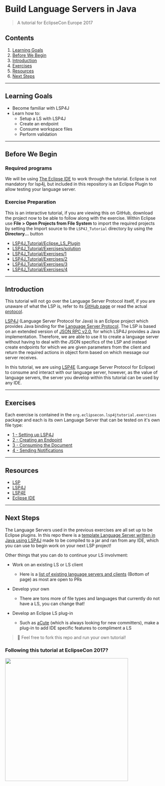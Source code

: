 # Build Language Servers in Java

> A tutorial for EclipseCon Europe 2017

## Contents
1. [Learning Goals](#learning-goals)
2. [Before We Begin](#before-we-begin)
3. [Introduction](#introduction)
4. [Exercises](#exercises)
5. [Resources](#resources)
6. [Next Steps](#next-steps)

***

## Learning Goals

- Become familiar with LSP4J
- Learn how to:
	- Setup a LS with LSP4J
	- Create an endpoint
	- Consume workspace files
	- Perform validation

***

## Before We Begin

### Required programs

We will be using [The Eclipse IDE](https://www.eclipse.org/home/index.php) to work through the tutorial. Eclipse is not mandatory for lsp4j, but included in this repository is an Eclipse Plugin to allow testing your language server.

### Exercise Preparation

This is an interactive tutorial, if you are viewing this on GitHub, download the project now to be able to follow along with the exercise. Within Eclipse use **File > Open Projects from File System** to import the required projects by setting the Import source to the `LSP4J_Tutorial` directory by using the **Directory...** button

 - [LSP4J_Tutorial/Eclipse_LS_Plugin](/Eclipse_LS_Plugin/)
 - [LSP4J_Tutorial/Exercises/solution](/Exercises/solution)
 - [LSP4J_Tutorial/Exercises/1](/Exercises/1)
 - [LSP4J_Tutorial/Exercises/2](/Exercises/2)
 - [LSP4J_Tutorial/Exercises/3](/Exercises/3)
 - [LSP4J_Tutorial/Exercises/4](/Exercises/4)

***

## Introduction

This tutorial will not go over the Language Server Protocol itself, if you are unaware of what the LSP is, refer to its [GitHub page](https://github.com/Microsoft/language-server-protocol) or read the actual [protocol](https://github.com/Microsoft/language-server-protocol/blob/master/protocol.md).

[LSP4J](https://github.com/eclipse/lsp4j) (Language Server Protocol for Java) is an Eclipse project which provides Java binding for the [Language Server Protocol](https://github.com/Microsoft/language-server-protocol). The LSP is based on an extended version of [JSON RPC v2.0](http://www.jsonrpc.org/specification), for which LSP4J provides a Java implementation. Therefore, we are able to use it to create a language server without having to deal with the JSON specifics of the LSP and instead create endpoints for which we are given parameters from the client and return the required actions in object form based on which message our server receives.

In this tutorial, we are using [LSP4E](https://projects.eclipse.org/projects/technology.lsp4e) (Language Server Protocol for Eclipse) to consume and interact with our language server, however, as the value of language servers, the server you develop within this tutorial can be used by any IDE.

***

## Exercises

Each exercise is contained in the `org.eclipsecon.lsp4jtutorial.exercises` package and each is its own Language Server that can be tested on it's own file type:

- [1 - Setting up LSP4J](/Exercises/1/1-README.md)
- [2 - Creating an Endpoint](/Exercises/2/2-README.md)
- [3 - Consuming the Document](/Exercises/3/3-README.md)
- [4 - Sending Notifications](/Exercises/4/4-README.md)

***

## Resources

- [LSP](https://github.com/Microsoft/language-server-protocol)
- [LSP4J](https://github.com/eclipse/lsp4j)
- [LSP4E](https://projects.eclipse.org/projects/technology.lsp4e)
- [Eclipse IDE](https://www.eclipse.org/downloads/)

***

## Next Steps

The Language Servers used in the previous exercises are all set up to be Eclipse plugins. In this repo there is a [template Language Server written in Java using LSP4J](/Template-LSP4J-Language-Server/) made to be compiled to a jar and ran from any IDE, which you can use to begin work on your next LSP project!

Other things that you can do to continue your LS involvment:

- Work on an existing LS or LS client
	- Here is a [list of existing language servers and clients](http://langserver.org/) (Bottom of page) as most are open to PRs

- Develop your own
	- There are tons more of file types and languages that currently do not have a LS, you can change that!

- Develop an Eclipse LS plug-in
	- Such as [aCute](https://github.com/eclipse/aCute) (which is always looking for new committers), make a plug-in to add IDE specific features to compliment a LS

> :fork_and_knife: Feel free to fork this repo and run your own tutorial!

### Following this tutorial at EclipseCon 2017?
<img src="https://github.com/LucasBullen/LSP4J_Tutorial/blob/master/leaveFeedback.png" width="400">
